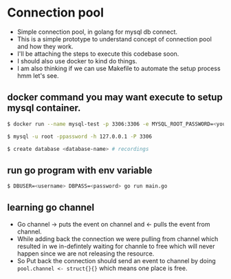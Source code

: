 # Connection pool

- Simple connection pool, in golang for mysql db connect.
- This is a simple prototype to understand concept of connection pool and how they work.
- I'll be attaching the steps to execute this codebase soon.
- I should also use docker to kind do things. 
- I am also thinking if we can use Makefile to automate the setup process hmm let's see.



## docker command you may want execute to setup mysql container.

```sh
$ docker run --name mysql-test -p 3306:3306 -e MYSQL_ROOT_PASSWORD=<your-root-password> -d mysql

$ mysql -u root -ppassword -h 127.0.0.1 -P 3306

$ create database <database-name> # recordings
```


## run go program with env variable

```sh
$ DBUSER=<username> DBPASS=<password> go run main.go 
```


## learning go channel

* Go channel -> puts the event on channel and <- pulls the event from channel.
* While adding back the connection we were pulling from channel which resulted in we in-defintely waiting for channle to free which will never happen since we are not releasing the resource.
* So Put back the connection should send an event to channel by doing `pool.channel <- struct{}{}` which means one place is free.

